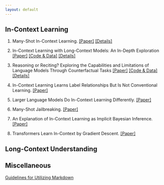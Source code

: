 ```yaml
---
layout: default
---
```


## In-Context Learning

1. Many-Shot In-Context Learning. [[Paper]](https://arxiv.org/pdf/2404.11018) [[Details]](./blogs/2024-08-10_many_shot_icl.md)

2. In-Context Learning with Long-Context Models: An In-Depth Exploration [[Paper]](https://arxiv.org/pdf/2405.00200) [[Code & Data]](https://github.com/abertsch72/long-context-icl) [[Details]](./blogs/2024-08-11_in_depth_exploration.md)

3. Reasoning or Reciting? Exploring the Capabilities and Limitations of Language Models Through Counterfactual Tasks [[Paper]](https://arxiv.org/pdf/2307.02477) [[Code & Data]](https://github.com/ZhaofengWu/counterfactual-evaluation) [[Details]](./blogs/2024_08_12_reasoning_or_reciting.md)


3. In-Context Learning Learns Label Relationships But Is Not Conventional Learning. [[Paper]](https://arxiv.org/pdf/2307.12375) 

4. Larger Language Models Do In-Context Learning Differently. [[Paper]](https://arxiv.org/pdf/2303.03846) 

5. Many-Shot Jailbreaking. [[Paper]](https://www-cdn.anthropic.com/af5633c94ed2beb282f6a53c595eb437e8e7b630/Many_Shot_Jailbreaking__2024_04_02_0936.pdf)


6. An Explanation of In-Context Learning as Implicit Bayesian Inference. [[Paper]](https://openreview.net/pdf?id=RdJVFCHjUMI)

7. Transformers Learn In-Context by Gradient Descent. [[Paper]](https://openreview.net/pdf?id=tHvXrFQma5)


## Long-Context Understanding



## Miscellaneous

[Guidelines for Utilizing Markdown](./blogs/notes_for_markdown.md)
